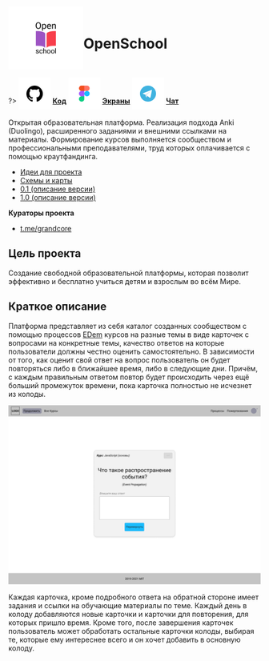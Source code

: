 <div style="display:flex; flex-direction: row;align-items: center;">
<div> <img width="150"  height="auto" src="../../_media/logo-openschool.png" alt="OpenSchool"></div>
<div>
<h1>OpenSchool</h1>
</div>
</div>

?> <span style="vertical-align: -12px">![github](../../_media/icon-github.png ":size=32")</span> [**Код**](https://github.com/grandcore/openschool")
<span style="vertical-align: -12px">![figma](../../_media/icon-figma.png ":size=32")</span> [**Экраны**](https://www.figma.com/file/NlikNEJQHliYlxI3MHhiSW/Share?node-id=9473%3A4)
<span style="vertical-align: -12px">![telegram](../../_media/icon-telegram.png ":size=32")</span> [**Чат**](https://t.me/joinchat/WOqWW6843XYND-Zb)

Открытая образовательная платформа. Реализация подхода Anki (Duolingo), расширенного заданиями и внешними ссылками на материалы. Формирование курсов выполняется сообществом и профессиональными преподавателями, труд которых оплачивается с помощью краутфандинга.

- [Идеи для проекта](ru/2.3-openschool/openschool-ideas.md)
- [Схемы и карты](ru/2.3-openschool/openschool-map.drawio ":ignore")
- [0.1 (описание версии)](ru/2.3-openschool/openschool-v0.1.md)
- [1.0 (описание версии)](ru/2.3-openschool/openschool-v1.0.md)

**Кураторы проекта**

- [t.me/grandcore](https://t.me/grandcore)

## Цель проекта

Создание свободной образовательной платформы, которая позволит эффективно и бесплатно учиться детям и взрослым во всём Мире.

## Краткое описание

Платформа представляет из себя каталог созданных сообществом с помощью процессов [EDem](ru/2.1-edem/edem.md) курсов на разные темы в виде карточек с вопросами на конкретные темы, качество ответов на которые пользователи должны честно оценить самостоятельно. В зависимости от того, как оценит свой ответ на вопрос пользователь он будет повторяться либо в ближайшее время, либо в следующие дни. Причём, с каждым правильным ответом повтор будет происходить через ещё больший промежуток времени, пока карточка полностью не исчезнет из колоды.

![Пример карточки](../../_media/2.3-openschool-1.png)

Каждая карточка, кроме подробного ответа на обратной стороне имеет задания и ссылки на обучающие материалы по теме. Каждый день в колоду добавляются новые карточки и карточки для повторения, для которых пришло время. Кроме того, после завершения карточек пользователь может обработать остальные карточки колоды, выбирая те, которые ему интереснее всего и он хочет добавить в основную колоду.

